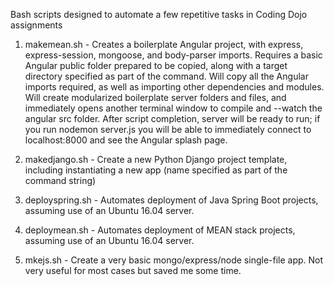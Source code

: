 Bash scripts designed to automate a few repetitive tasks in Coding Dojo assignments

1. makemean.sh - Creates a boilerplate Angular project, with express, express-session, mongoose, and body-parser imports.
Requires a basic Angular public folder prepared to be copied, along with a target directory specified as part of the command. Will copy all the Angular imports required, as well as importing other dependencies and modules. Will create modularized boilerplate server folders and files, and immediately opens another terminal window to compile and --watch the angular src folder. After script completion, server will be ready to run; if you run nodemon server.js you will be able to immediately connect to localhost:8000 and see the Angular splash page.

2. makedjango.sh - Create a new Python Django project template, including instantiating a new app (name specified as part of the command string)

3. deployspring.sh - Automates deployment of Java Spring Boot projects, assuming use of an Ubuntu 16.04 server.

4. deploymean.sh - Automates deployment of MEAN stack projects, assuming use of an Ubuntu 16.04 server.

5. mkejs.sh - Create a very basic mongo/express/node single-file app. Not very useful for most cases but saved me some time.
